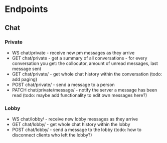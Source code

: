 # Endpoints
## Chat
### Private
- WS chat/private - receive new pm messages as they arrive
- GET chat/private - get a summary of all conversations - for every conversation you get: the collocutor, amount of unread messages, last message sent
- GET chat/private/<username> - get whole chat history within the conversation (todo: add paging)
- POST chat/private/<username> - send a message to a person
- PATCH chat/private/message/<messageId> - notify the server a message has been read (todo: maybe add functionality to edit own messages here?)

### Lobby
- WS chat/lobby/<lobbyId> - receive new lobby messages as they arrive
- GET chat/lobby/<lobbyId> - get whole chat history within the lobby
- POST chat/lobby/<lobbyId> - send a message to the lobby (todo: how to disconnect clients who left the lobby?)
